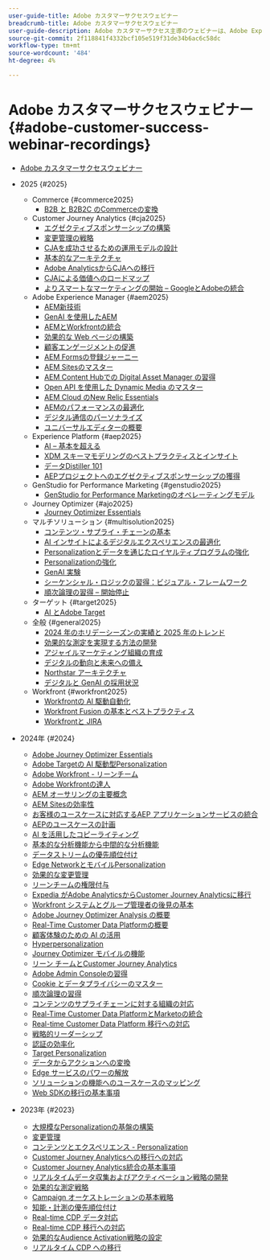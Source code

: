```yaml
---
user-guide-title: Adobe カスタマーサクセスウェビナー
breadcrumb-title: Adobe カスタマーサクセスウェビナー
user-guide-description: Adobe カスタマーサクセス主導のウェビナーは、Adobe Experience Cloudへの投資を最適化する力を得ることを目的としています。 Adobe ソリューションの価値を最大限に高め、導入を促進するための貴重なインサイトを得ます。
source-git-commit: 2f118841f4332bcf105e519f31de34b6ac6c58dc
workflow-type: tm+mt
source-wordcount: '484'
ht-degree: 4%

---
```



# Adobe カスタマーサクセスウェビナー {#adobe-customer-success-webinar-recordings}

+ [Adobe カスタマーサクセスウェビナー](overview.md)
+ 2025 {#2025}
   + Commerce {#commerce2025}
      + [B2B と B2B2C のCommerceの変換](2025/transforming-b2b-commerce.md)
   + Customer Journey Analytics {#cja2025}
      + [エグゼクティブスポンサーシップの構築](2025/cja-success.md)
      + [変更管理の戦略](2025/cja-adoption.md)
      + [CJAを成功させるための運用モデルの設計](2025/cja-operating-model.md)
      + [基本的なアーキテクチャ](2025/cja-vision.md)
      + [Adobe AnalyticsからCJAへの移行](2025/analytics-to-cja-migration.md)
      + [CJAによる価値へのロードマップ](2025/roadmap-to-value-cja.md)
      + [よりスマートなマーケティングの開始 – GoogleとAdobeの統合](2025/smarter-marketing-starts-here-integrating-google-and-adobe.md)
   + Adobe Experience Manager {#aem2025}
      + [AEM新技術](2025/personalized-experiences-aem.md)
      + [GenAI を使用したAEM](2025/aem-genai.md)
      + [AEMとWorkfrontの統合](2025/aem-workfront-integration.md)
      + [効果的な Web ページの構築](2025/build-effective-web-pages.md)
      + [顧客エンゲージメントの促進](2025/driving-customer-engagement.md)
      + [AEM Formsの登録ジャーニー](2025/payer-enrollment-journey.md)
      + [AEM Sitesのマスター](2025/mastering-aem-sites.md)
      + [AEM Content Hubでの Digital Asset Manager の習得](2025/mastering-dam-aem-content-hub.md)
      + [Open API を使用した Dynamic Media のマスター](2025/dynamic-media-open-ai.md)
      + [AEM Cloud のNew Relic Essentials](2025/new-relic-essentials-aem-cloud.md)
      + [AEMのパフォーマンスの最適化](2025/optimize-aem-performance.md)
      + [デジタル通信のパーソナライズ](2025/personalize-digital-communications.md)
      + [ユニバーサルエディターの概要](2025/modern-aem-authoring.md)
   + Experience Platform {#aep2025}
      + [AI – 基本を超える](2025/ai-beyond-basics.md)
      + [XDM スキーマモデリングのベストプラクティスとインサイト](2025/model-xdm-schemas.md)
      + [データDistiller 101](2025/data-distiller-101.md)
      + [AEPプロジェクトへのエグゼクティブスポンサーシップの獲得](2025/exec-sponsorship-aep-projects.md)
   + GenStudio for Performance Marketing {#genstudio2025}
      + [GenStudio for Performance Marketingのオペレーティングモデル](2025/genstudio-for-performance-marketing-operating-model.md)
   + Journey Optimizer {#ajo2025}
      + [Journey Optimizer Essentials](2025/journey-optimizer-essentials.md)
   + マルチソリューション {#multisolution2025}
      + [コンテンツ・サプライ・チェーンの基本](2025/content-supply-chain-basics.md)
      + [AI インサイトによるデジタルエクスペリエンスの最適化](2025/accelerating-digital-experience-optimization.md)
      + [Personalizationとデータを通じたロイヤルティプログラムの強化](2025/enhance-loyalty-programs.md)
      + [Personalizationの強化](2025/enhancing-personalization.md)
      + [GenAI 実験](2025/gen-ai-experimentation.md)
      + [シーケンシャル・ロジックの習得：ビジュアル・フレームワーク](2025/mastering-sequential-logic.md)
      + [順次論理の習得 – 開始停止](2025/sequential-logic-start-stop.md)
   + ターゲット {#target2025}
      + [AI とAdobe Target](2025/ai-adobe-target.md)
   + 全般 {#general2025}
      + [2024 年のホリデーシーズンの実績と 2025 年のトレンド](2025/adobe-digital-insights.md)
      + [効果的な測定を実現する方法の開発](2025/impactful-insights.md)
      + [アジャイルマーケティング組織の育成](2025/agile-marketing-organization.md)
      + [デジタルの動向と未来への備え](2025/digital-trends-preparing-future.md)
      + [Northstar アーキテクチャ](2025/northstar-architecture.md)
      + [デジタルと GenAI の採用状況](2025/state-of-digital-and-genai-adoption-webinar.md)
   + Workfront {#workfront2025}
      + [Workfrontの AI 駆動自動化](2025/unlock-efficiency-ai-drive-automation-workfront.md)
      + [Workfront Fusion の基本とベストプラクティス](2025/adobe-workfront-fusion-best-practices.md)
      + [Workfrontと JIRA](2025/workfront-and-jira.md)

+ 2024年 {#2024}
   + [Adobe Journey Optimizer Essentials](2024/ajo-essentials.md)
   + [Adobe Targetの AI 駆動型Personalization](2024/ai-personalization.md)
   + [Adobe Workfront - リーンチーム](2024/workfront-lean-teams.md)
   + [Adobe Workfrontの達人](2024/workfront-mastery.md)
   + [AEM オーサリングの主要概念](2024/aem-authoring-concepts.md)
   + [AEM Sitesの効率性](2024/aem-sites-efficiencies.md)
   + [お客様のユースケースに対応するAEP アプリケーションサービスの統合](2024/aep-apps-services-integrations.md)
   + [AEPのユースケースの計画](2024/aep-use-case-planning.md)
   + [AI を活用したコピーライティング](2024/ai-copywriting.md)
   + [基本的な分析機能から中間的な分析機能](2024/basic-to-intermediate-analysis-capabilities.md)
   + [データストリームの優先順位付け](2024/data-stream-prioritization.md)
   + [Edge NetworkとモバイルPersonalization](2024/edge-network-mobile-personalization.md)
   + [効果的な変更管理](2024/effective-change-management.md)
   + [リーンチームの権限付与](2024/empowering-lean-teams.md)
   + [Expedia がAdobe AnalyticsからCustomer Journey Analyticsに移行](2024/expedia-aa-to-cja.md)
   + [Workfront システムとグループ管理者の後見の基本](2024/workfront-admin-guardianship.md)
   + [Adobe Journey Optimizer Analysis の概要](2024/getting-started-ajo-analysis.md)
   + [Real-Time Customer Data Platformの概要](2024/getting-started-rtcdp.md)
   + [顧客体験のための AI の活用](2024/ai-customer-experience.md)
   + [Hyperpersonalization](2024/hyperpersonalization.md)
   + [Journey Optimizer モバイルの機能](2024/journey-optimizer-mobile-capabilities.md)
   + [リーン チームとCustomer Journey Analytics](2024/lean-teams-cja.md)
   + [Adobe Admin Consoleの習得](2024/adobe-admin-console.md)
   + [Cookie とデータプライバシーのマスター](2024/mastering-cookies-data-privacy.md)
   + [順次論理の習得](2024/sequential-logic.md)
   + [コンテンツのサプライチェーンに対する組織の対応](2024/organizational-readiness-content-supply-chain.md)
   + [Real-Time Customer Data PlatformとMarketoの統合](2024/aep-marketo-integration.md)
   + [Real-time Customer Data Platform 移行への対応](2024/rtcdp-migration-readiness.md)
   + [戦略的リーダーシップ](2024/strategic-leadership.md)
   + [認証の効率化](2024/streamline-authentication.md)
   + [Target Personalization](2024/target-personalization.md)
   + [データからアクションへの変換](2024/turning-data-into-action.md)
   + [Edge サービスのパワーの解放](2024/edge-delivery-services.md)
   + [ソリューションの機能へのユースケースのマッピング](2024/use-case-mapping.md)
   + [Web SDKの移行の基本事項](2024/web-sdk-migration.md)

+ 2023年 {#2023}
   + [大規模なPersonalizationの基盤の構築](2023/personalization-at-scale.md)
   + [変更管理](2023/change-management.md)
   + [コンテンツとエクスペリエンス - Personalization](2023/content-experiences-personalization.md)
   + [Customer Journey Analyticsへの移行への対応](2023/cja-migration-readiness.md)
   + [Customer Journey Analytics統合の基本事項](2023/cja-integration-essentials.md)
   + [リアルタイムデータ収集およびアクティベーション戦略の開発](2023/data-collection-activation-strategy.md)
   + [効果的な測定戦略](2023/measurement-strategy.md)
   + [Campaign オーケストレーションの基本戦略](2023/foundational-strategy-campaign.md)
   + [知能・計測の優先順位付け](2023/intelligence-and-measurement.md)
   + [Real-time CDP データ対応](2023/rtcdp-migration-data-readiness.md)
   + [Real-time CDP 移行への対応](2023/rtcdp-migration-readiness.md)
   + [効果的なAudience Activation戦略の設定](2023/audience-activation.md)
   + [リアルタイム CDP への移行](2023/aam-to-rtcdp.md)
